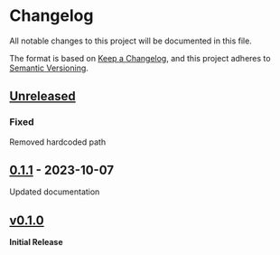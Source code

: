 # Changelog
All notable changes to this project will be documented in this file.

The format is based on [Keep a Changelog](https://keepachangelog.com/en/1.0.0/),
and this project adheres to [Semantic Versioning](https://semver.org/spec/v2.0.0.html).

## [Unreleased]
### Fixed
Removed hardcoded path

## [0.1.1] - 2023-10-07
Updated documentation

## [v0.1.0] 
**Initial Release**

[unreleased]: https://github.com/ModProg/watchdoc/compare/v0.1.1...HEAD
[0.1.1]: https://github.com/ModProg/watchdoc/compare/v0.1.0...v0.1.1
[v0.1.0]: https://github.com/ModProg/watchdoc/tree/v0.1.0
